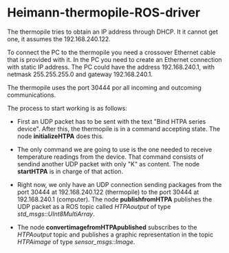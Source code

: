 # Heimann-thermopile-ROS-driver

The thermopile tries to obtain an IP address through DHCP. It it cannot get one, it assumes the 192.168.240.122.

To connect the PC to the thermopile you need a crossover Ethernet cable that is provided with it. In the PC you need to create an Ethernet connection with static IP address. The PC could have the address 192.168.240.1, with netmask 255.255.255.0 and gateway 192.168.240.1. 

The thermopile uses the port 30444 por all incoming and outcoming communications.

The process to start working is as follows:

* First an UDP packet has to be sent with the text "Bind HTPA series device". After this, the thermopile is in a command accepting state. The node **initializeHTPA** does this.

* The only command we are going to use is the one needed to receive temperature readings from the device. That command consists of sendind another UDP packet with only "K" as content. The node **startHTPA** is in charge of that action.

* Right now, we only have an UDP connection sending packages from the port 30444 at 192.168.240.122 (thermopile) to the port 30444 at 192.168.240.1 (computer). The node **publishfromHTPA** publishes the UDP packet as a ROS topic called *HTPAoutput* of type *std_msgs::UInt8MultiArray*.

* The node **convertimagefromHTPApublished** subscribes to the *HTPAoutput* topic and publishes a graphic representation in the topic *HTPAimage* of type *sensor_msgs::Image*.
